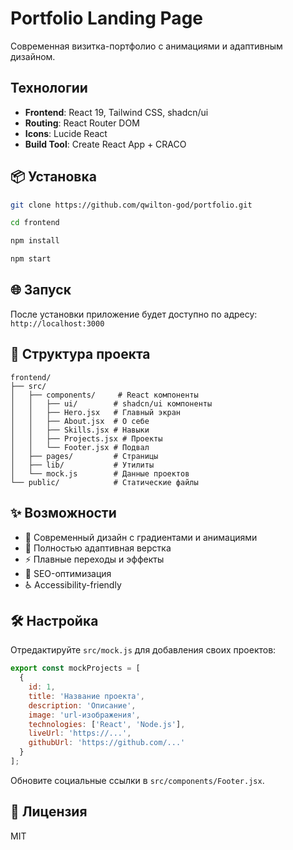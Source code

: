 # Portfolio Landing Page

Современная визитка-портфолио с анимациями и адаптивным дизайном.

## Технологии

- **Frontend**: React 19, Tailwind CSS, shadcn/ui
- **Routing**: React Router DOM
- **Icons**: Lucide React
- **Build Tool**: Create React App + CRACO

## 📦 Установка

```bash
git clone https://github.com/qwilton-god/portfolio.git

cd frontend

npm install

npm start
```

## 🌐 Запуск

После установки приложение будет доступно по адресу: `http://localhost:3000`

## 📁 Структура проекта

```
frontend/
├── src/
│   ├── components/     # React компоненты
│   │   ├── ui/        # shadcn/ui компоненты
│   │   ├── Hero.jsx   # Главный экран
│   │   ├── About.jsx  # О себе
│   │   ├── Skills.jsx # Навыки
│   │   ├── Projects.jsx # Проекты
│   │   └── Footer.jsx # Подвал
│   ├── pages/         # Страницы
│   ├── lib/           # Утилиты
│   └── mock.js        # Данные проектов
└── public/            # Статические файлы
```

## ✨ Возможности

- 🎨 Современный дизайн с градиентами и анимациями
- 📱 Полностью адаптивная верстка
- ⚡ Плавные переходы и эффекты
- 🎯 SEO-оптимизация
- ♿ Accessibility-friendly

## 🛠️ Настройка

Отредактируйте `src/mock.js` для добавления своих проектов:

```javascript
export const mockProjects = [
  {
    id: 1,
    title: 'Название проекта',
    description: 'Описание',
    image: 'url-изображения',
    technologies: ['React', 'Node.js'],
    liveUrl: 'https://...',
    githubUrl: 'https://github.com/...'
  }
];
```

Обновите социальные ссылки в `src/components/Footer.jsx`.

## 📝 Лицензия

MIT
